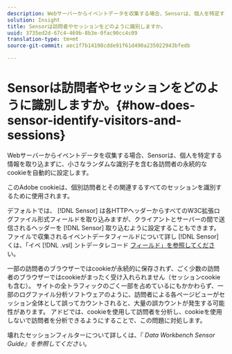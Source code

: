 ```yaml
---
description: Webサーバーからイベントデータを収集する場合、Sensorは、個人を特定する情報を取り込まずに、小さなランダムな識別子を含む各訪問者の永続的なcookieを自動的に設定します。
solution: Insight
title: Sensorは訪問者やセッションをどのように識別しますか。
uuid: 3735ed2d-67c4-469b-8b3e-0fac90cc4c09
translation-type: tm+mt
source-git-commit: aec1f7b14198cdde91f61d490a235022943bfedb

---
```



# Sensorは訪問者やセッションをどのように識別しますか。{#how-does-sensor-identify-visitors-and-sessions}

Webサーバーからイベントデータを収集する場合、Sensorは、個人を特定する情報を取り込まずに、小さなランダムな識別子を含む各訪問者の永続的なcookieを自動的に設定します。

このAdobe cookieは、個別訪問者とその関連するすべてのセッションを識別するために使用されます。

デフォルトでは、 [!DNL Sensor] は各HTTPヘッダーからすべてのW3C拡張ログファイル形式フィールドを取り込みますが、クライアントとサーバーの間で送信されるヘッダーを [!DNL Sensor] 取り込むように設定することもできます。 ファイルで収集されるイベントデータフィールドについて詳し [!DNL Sensor] くは、「イベ [!DNL .vsl] ントデータレコード [フィールド」を参照してくださ](../../home/c-snsr-ovrvw/c-evnt-data-rcd-flds/c-evnt-data-rcd-flds.md#concept-ed2a8797cb5b4995b55ffd50a9f12a44)い。

一部の訪問者のブラウザーではcookieが永続的に保存されず、ごく少数の訪問者のブラウザーではcookieがまったく受け入れられません（セッションcookieも含む）。 サイトの全トラフィックのごく一部を占めているにもかかわらず、一部のログファイル分析ソフトウェアのように、訪問者による各ページビューがセッション全体として誤ってカウントされると、大量の誤カウントが発生する可能性があります。 アドビでは、cookieを使用して訪問者を分析し、cookieを使用しないで訪問者を分析できるようにすることで、この問題に対処します。

壊れたセッションフィルターについて詳しくは、『 *Data Workbench Sensor Guide』を参照してください*。
